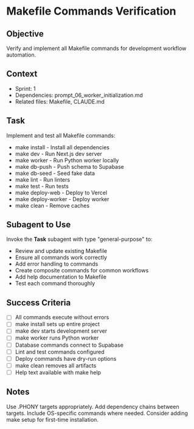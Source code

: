 # Makefile Commands Verification

## Objective

Verify and implement all Makefile commands for development workflow automation.

## Context

- Sprint: 1
- Dependencies: prompt_06_worker_initialization.md
- Related files: Makefile, CLAUDE.md

## Task

Implement and test all Makefile commands:

- make install - Install all dependencies
- make dev - Run Next.js dev server
- make worker - Run Python worker locally
- make db-push - Push schema to Supabase
- make db-seed - Seed fake data
- make lint - Run linters
- make test - Run tests
- make deploy-web - Deploy to Vercel
- make deploy-worker - Deploy worker
- make clean - Remove caches

## Subagent to Use

Invoke the **Task** subagent with type "general-purpose" to:

- Review and update existing Makefile
- Ensure all commands work correctly
- Add error handling to commands
- Create composite commands for common workflows
- Add help documentation to Makefile
- Test each command thoroughly

## Success Criteria

- [ ] All commands execute without errors
- [ ] make install sets up entire project
- [ ] make dev starts development server
- [ ] make worker runs Python worker
- [ ] Database commands connect to Supabase
- [ ] Lint and test commands configured
- [ ] Deploy commands have dry-run options
- [ ] make clean removes all artifacts
- [ ] Help text available with make help

## Notes

Use .PHONY targets appropriately. Add dependency chains between targets. Include OS-specific commands where needed. Consider adding make setup for first-time installation.
